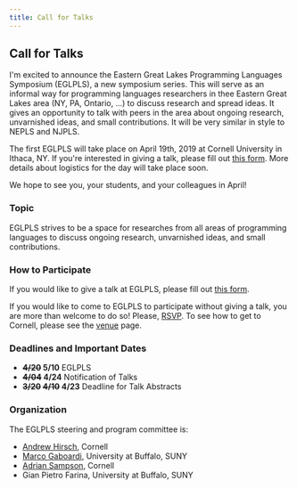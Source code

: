 ```yaml
---
title: Call for Talks
---
```


## Call for Talks

I'm excited to announce the Eastern Great Lakes Programming Languages Symposium (EGLPLS), a new symposium series. This will serve as an informal way for programming languages researchers in thee Eastern Great Lakes area (NY, PA, Ontario, ...) to discuss research and spread ideas. It gives an opportunity to talk with peers in the area about ongoing research, unvarnished ideas, and small contributions. It will be very similar in style to NEPLS and NJPLS.

The first EGLPLS will take place on April 19th, 2019 at Cornell University in Ithaca, NY. If you're interested in giving a talk, please fill out [this form][form]. More details about logistics for the day will take place soon.

We hope to see you, your students, and your colleagues in April!

[form]: https://goo.gl/forms/7VN7OXWpJyyRJrE62

### Topic

EGLPLS strives to be a space for researches from all areas of programming languages to discuss ongoing research, unvarnished ideas, and small contributions.

### How to Participate

If you would like to give a talk at EGLPLS, please fill out [this form][form].

If you would like to come to EGLPLS to participate without giving a talk, you are more than welcome to do so!
Please, [RSVP](https://goo.gl/forms/SvQWoM0kcMvISeL53).
To see how to get to Cornell, please see the [venue](/venue.html) page.

### Deadlines and Important Dates

- **~~4/20~~ 5/10** EGLPLS
- **~~4/04~~ 4/24** Notification of Talks
- **~~3/20~~ ~~4/10~~ 4/23** Deadline for Talk Abstracts

### Organization

The EGLPLS steering and program committee is:

* [Andrew Hirsch](http://akhirsch.science/), Cornell
* [Marco Gaboardi](http://www.acsu.buffalo.edu/~gaboardi/), University at Buffalo, SUNY
* [Adrian Sampson](http://www.cs.cornell.edu/~asampson/), Cornell
* Gian Pietro Farina, University at Buffalo, SUNY
